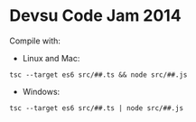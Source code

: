# Devsu Code Jam 2014

Compile with:

- Linux and Mac:
```
tsc --target es6 src/##.ts && node src/##.js
```

- Windows:

```
tsc --target es6 src/##.ts | node src/##.js
```